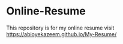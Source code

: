 # Online-Resume
 This repository is for my online resume
 visit https://abioyekazeem.github.io/My-Resume/
